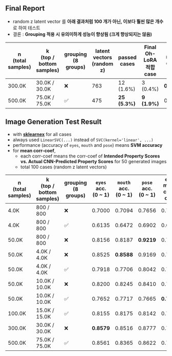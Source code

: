 ## Final Report

* random z latent vector 를 **아래 결과처럼 100 개가 아닌, 이보다 훨씬 많은 개수** 로 하여 테스트
* 결론 : **Grouping 적용 시 유의미하게 성능이 향상됨 (크게 향상되지는 않음)**

| n<br>(total samples) | k<br>(top / bottom samples) | grouping<br>(8 groups) | latent vectors<br>(random z) | passed cases  | Final Oh-LoRA 적합 case | ```eyes``` mean corr-coef | ```mouth``` mean corr-coef | ```pose``` mean corr-coef | details<br>(csv)                                                                                                                                                                                                                                                                                                                                                                                                |
|----------------------|-----------------------------|------------------------|------------------------------|---------------|-----------------------|---------------------------|----------------------------|---------------------------|-----------------------------------------------------------------------------------------------------------------------------------------------------------------------------------------------------------------------------------------------------------------------------------------------------------------------------------------------------------------------------------------------------------------|
| 300.0K               | 30.0K / 30.0K               | ❌                      | 763                          | 12 (1.6%)     | 3 (0.4%)              | **0.7637**                | **0.7003**                 | 0.5616                    | [summary](https://github.com/WannaBeSuperteur/AI_Projects/blob/3a1cae36a05f195d63776f31929756906fb6d70a/2025_05_02_OhLoRA_v2/stylegan/stylegan_vectorfind_v6/image_generation_report/test_statistics.csv), [detail](https://github.com/WannaBeSuperteur/AI_Projects/blob/3a1cae36a05f195d63776f31929756906fb6d70a/2025_05_02_OhLoRA_v2/stylegan/stylegan_vectorfind_v6/image_generation_report/test_result.csv) |
| 500.0K               | 75.0K / 75.0K               | ✅                      | 475                          | **25 (5.3%)** | **9 (1.9%)**          | 0.7348                    | 0.6995                     | **0.6686**                | [summary](https://github.com/WannaBeSuperteur/AI_Projects/blob/c35570cd2a942b52d33743f18bea4c68473d0c68/2025_05_02_OhLoRA_v2/stylegan/stylegan_vectorfind_v6/image_generation_report/test_statistics.csv), [detail](https://github.com/WannaBeSuperteur/AI_Projects/blob/c35570cd2a942b52d33743f18bea4c68473d0c68/2025_05_02_OhLoRA_v2/stylegan/stylegan_vectorfind_v6/image_generation_report/test_result.csv) |

## Image Generation Test Result

* with **[sklearnex](https://medium.com/intel-analytics-software/from-hours-to-minutes-600x-faster-svm-647f904c31ae)** for all cases
* always used ```LinearSVC(...)``` instead of ```SVC(kernel='linear', ...)```
* performance (accuracy of ```eyes```, ```mouth``` and ```pose```) means **SVM accuracy**
* for **mean corr-coef**,
  * each corr-coef means the corr-coef of **Intended Property Scores vs. Actual CNN-Predicted Property Scores** for 50 generated images
  * total 100 cases (random z latent vectors)

| n<br>(total samples) | k<br>(top / bottom samples) | grouping<br>(8 groups) | ```eyes``` acc.<br>(0 ~ 1) | ```mouth``` acc.<br>(0 ~ 1) | ```pose``` acc.<br>(0 ~ 1) | ```eyes``` mean corr-coef | ```mouth``` mean corr-coef | ```pose``` mean corr-coef |
|----------------------|-----------------------------|------------------------|----------------------------|-----------------------------|----------------------------|---------------------------|----------------------------|---------------------------|
| 4.0K                 | 800 / 800                   | ❌                      | 0.7000                     | 0.7094                      | 0.7656                     | 0.7348                    | 0.6267                     | 0.5610                    |
| 4.0K                 | 800 / 800                   | ✅                      | 0.6135                     | 0.6472                      | 0.6902                     | 0.6744                    | 0.5504                     | 0.5963                    |
| 50.0K                | 800 / 800                   | ❌                      | 0.8156                     | 0.8187                      | **0.9219**                 | 0.7081                    | 0.6971                     | 0.5206                    |
| 50.0K                | 4.0K / 4.0K                 | ❌                      | 0.8525                     | **0.8588**                  | 0.9169                     | 0.7355                    | 0.6895                     | 0.6112                    |
| 50.0K                | 4.0K / 4.0K                 | ✅                      | 0.7918                     | 0.7706                      | 0.8042                     | 0.7481                    | 0.6644                     | 0.5412                    |
| 50.0K                | 10.0K / 10.0K               | ❌                      | 0.8200                     | 0.8245                      | 0.8410                     | 0.7522                    | 0.6705                     | 0.5206                    |
| 50.0K                | 10.0K / 10.0K               | ✅                      | 0.7652                     | 0.7717                      | 0.7665                     | **0.7789**                | 0.6860                     | **0.6322**                | 
| 100.0K               | 15.0K / 15.0K               | ✅                      | 0.8155                     | 0.8175                      | 0.8142                     | 0.7213                    | 0.7106                     | 0.5795                    | 
| 300.0K               | 30.0K / 30.0K               | ❌                      | **0.8579**                 | 0.8516                      | 0.8777                     | 0.7527                    | 0.6895                     | 0.6285                    |
| 500.0K               | 75.0K / 75.0K               | ✅                      | 0.8561                     | 0.8365                      | 0.8622                     | 0.7713                    | **0.7244**                 | 0.5557                    |
